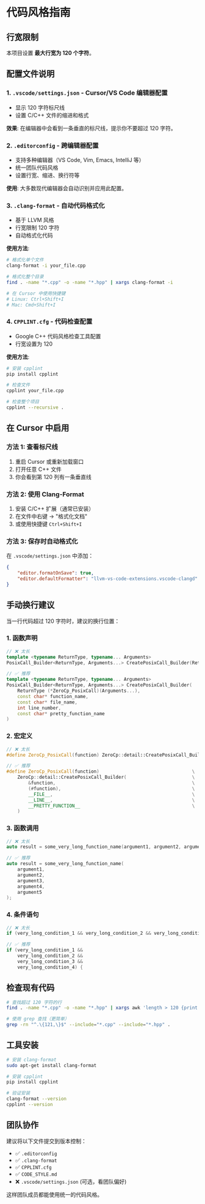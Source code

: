 # 代码风格指南

## 行宽限制

本项目设置 **最大行宽为 120 个字符**。

## 配置文件说明

### 1. `.vscode/settings.json` - Cursor/VS Code 编辑器配置
- 显示 120 字符标尺线
- 设置 C/C++ 文件的缩进和格式

**效果**: 在编辑器中会看到一条垂直的标尺线，提示你不要超过 120 字符。

### 2. `.editorconfig` - 跨编辑器配置
- 支持多种编辑器（VS Code, Vim, Emacs, IntelliJ 等）
- 统一团队代码风格
- 设置行宽、缩进、换行符等

**使用**: 大多数现代编辑器会自动识别并应用此配置。

### 3. `.clang-format` - 自动代码格式化
- 基于 LLVM 风格
- 行宽限制 120 字符
- 自动格式化代码

**使用方法**:

```bash
# 格式化单个文件
clang-format -i your_file.cpp

# 格式化整个目录
find . -name "*.cpp" -o -name "*.hpp" | xargs clang-format -i

# 在 Cursor 中使用快捷键
# Linux: Ctrl+Shift+I
# Mac: Cmd+Shift+I
```

### 4. `CPPLINT.cfg` - 代码检查配置
- Google C++ 代码风格检查工具配置
- 行宽设置为 120

**使用方法**:

```bash
# 安装 cpplint
pip install cpplint

# 检查文件
cpplint your_file.cpp

# 检查整个项目
cpplint --recursive .
```

## 在 Cursor 中启用

### 方法 1: 查看标尺线
1. 重启 Cursor 或重新加载窗口
2. 打开任意 C++ 文件
3. 你会看到第 120 列有一条垂直线

### 方法 2: 使用 Clang-Format
1. 安装 C/C++ 扩展（通常已安装）
2. 在文件中右键 → "格式化文档"
3. 或使用快捷键 `Ctrl+Shift+I`

### 方法 3: 保存时自动格式化
在 `.vscode/settings.json` 中添加：
```json
{
    "editor.formatOnSave": true,
    "editor.defaultFormatter": "llvm-vs-code-extensions.vscode-clangd"
}
```

## 手动换行建议

当一行代码超过 120 字符时，建议的换行位置：

### 1. 函数声明
```cpp
// ❌ 太长
template <typename ReturnType, typename... Arguments>
PosixCall_Builder<ReturnType, Arguments...> CreatePosixCall_Builder(ReturnType (*ZeroCp_PosixCall)(Arguments...), const char* function_name, const char* file_name, int line_number, const char* pretty_function_name)

// ✅ 推荐
template <typename ReturnType, typename... Arguments>
PosixCall_Builder<ReturnType, Arguments...> CreatePosixCall_Builder(
    ReturnType (*ZeroCp_PosixCall)(Arguments...),
    const char* function_name,
    const char* file_name,
    int line_number,
    const char* pretty_function_name
)
```

### 2. 宏定义
```cpp
// ❌ 太长
#define ZeroCp_PosixCall(function) ZeroCp::detail::CreatePosixCall_Builder(&function, (#function), __FILE__, __LINE__, __PRETTY_FUNCTION__)

// ✅ 推荐
#define ZeroCp_PosixCall(function)                                  \
    ZeroCp::detail::CreatePosixCall_Builder(                        \
        &function,                                                  \
        (#function),                                                \
        __FILE__,                                                   \
        __LINE__,                                                   \
        __PRETTY_FUNCTION__                                         \
    )
```

### 3. 函数调用
```cpp
// ❌ 太长
auto result = some_very_long_function_name(argument1, argument2, argument3, argument4, argument5);

// ✅ 推荐
auto result = some_very_long_function_name(
    argument1,
    argument2,
    argument3,
    argument4,
    argument5
);
```

### 4. 条件语句
```cpp
// ❌ 太长
if (very_long_condition_1 && very_long_condition_2 && very_long_condition_3 && very_long_condition_4) {

// ✅ 推荐
if (very_long_condition_1 && 
    very_long_condition_2 && 
    very_long_condition_3 && 
    very_long_condition_4) {
```

## 检查现有代码

```bash
# 查找超过 120 字符的行
find . -name "*.cpp" -o -name "*.hpp" | xargs awk 'length > 120 {print FILENAME":"NR":"length":"$0}'

# 使用 grep 查找（更简单）
grep -rn "^.\{121,\}$" --include="*.cpp" --include="*.hpp" .
```

## 工具安装

```bash
# 安装 clang-format
sudo apt-get install clang-format

# 安装 cpplint
pip install cpplint

# 验证安装
clang-format --version
cpplint --version
```

## 团队协作

建议将以下文件提交到版本控制：
- ✅ `.editorconfig`
- ✅ `.clang-format`
- ✅ `CPPLINT.cfg`
- ✅ `CODE_STYLE.md`
- ❌ `.vscode/settings.json` (可选，看团队偏好)

这样团队成员都能使用统一的代码风格。
